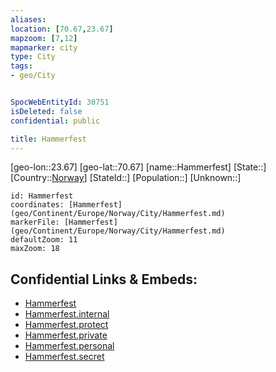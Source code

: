 ```yaml
---
aliases: 
location: [70.67,23.67]
mapzoom: [7,12] 
mapmarker: city 
type: City
tags:
- geo/City


SpocWebEntityId: 30751
isDeleted: false
confidential: public

title: Hammerfest
---
```

[geo-lon::23.67]
[geo-lat::70.67]
[name::Hammerfest]
[State::]
[Country::[Norway](geo/Continent/Europe/Norway.md)]
[StateId::]
[Population::]
[Unknown::]


```leaflet
id: Hammerfest
coordinates: [Hammerfest](geo/Continent/Europe/Norway/City/Hammerfest.md)
markerFile: [Hammerfest](geo/Continent/Europe/Norway/City/Hammerfest.md)
defaultZoom: 11 
maxZoom: 18
```


## Confidential Links & Embeds: 
- [Hammerfest](../../../../../../_public/geo/Continent/Europe/Norway/City/Hammerfest.md) 
- [Hammerfest.internal](../../../../../../_internal/geo/Continent/Europe/Norway/City/Hammerfest.internal.md) 
- [Hammerfest.protect](../../../../../../_protect/geo/Continent/Europe/Norway/City/Hammerfest.protect.md) 
- [Hammerfest.private](../../../../../../_private/geo/Continent/Europe/Norway/City/Hammerfest.private.md) 
- [Hammerfest.personal](../../../../../../_personal/geo/Continent/Europe/Norway/City/Hammerfest.personal.md) 
- [Hammerfest.secret](../../../../../../_secret/geo/Continent/Europe/Norway/City/Hammerfest.secret.md) 
